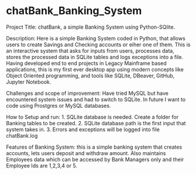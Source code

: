 # chatBank_Banking_System

Project Title: chatBank, a simple Banking System using Python-SQlite.
 
Description: Here is a simple Banking System coded in Python, that allows users to create Savings and    Checking accounts or eiher one of them. This is an interactive system that asks for inputs from users, processes data, stores the processed data in SQLite tables and logs exceptions into a file.
    Having developed end to end projects in Legacy Mainframe based applications, this is my first ever desktop app using modern concepts like Object Oriented programming, and tools like SQLite, DBeaver, GitHub, Jupyter Notebook.
 
Challenges and scope of improvement: Have tried MySQL but have encountered system issues and had to switch to SQLite. In future I want to code using Prostgres or MySQL databases.

How to Setup and run:
        1. SQLite database is needed. Create a folder for Banking tables to be created.
        2. SQLite database path is the first input that system takes in.
        3. Errors and exceptions will be logged into file chatBank.log

Features of Banking System: 
       this is a simple banking system that creates accounts, lets users deposit and withdraw amount. Also maintains Employees data which can be accessed by Bank Managers only and their Employee Ids are 1,2,3,4 or 5.
